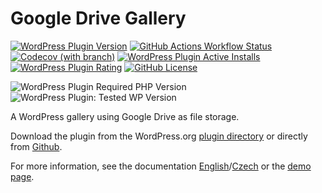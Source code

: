 # Google Drive Gallery

[![WordPress Plugin Version](https://img.shields.io/wordpress/plugin/v/skaut-google-drive-gallery?logo=wordpress)](https://wordpress.org/plugins/skaut-google-drive-gallery/)
[![GitHub Actions Workflow Status](https://img.shields.io/github/actions/workflow/status/skaut/skaut-google-drive-gallery/CI.yml?branch=master&logo=github)](https://github.com/skaut/skaut-google-drive-gallery/actions)
[![Codecov (with branch)](https://img.shields.io/codecov/c/github/skaut/skaut-google-drive-gallery/master?logo=codecov)](https://app.codecov.io/gh/skaut/skaut-google-drive-gallery)
[![WordPress Plugin Active Installs](https://img.shields.io/wordpress/plugin/installs/skaut-google-drive-gallery?logo=wordpress)](https://wordpress.org/plugins/skaut-google-drive-gallery/)
[![WordPress Plugin Rating](https://img.shields.io/wordpress/plugin/rating/skaut-google-drive-gallery?logo=wordpress)](https://wordpress.org/plugins/skaut-google-drive-gallery/)
[![GitHub License](https://img.shields.io/github/license/skaut/skaut-google-drive-gallery)](https://github.com/skaut/skaut-google-drive-gallery/blob/master/LICENSE)

![WordPress Plugin Required PHP Version](https://img.shields.io/wordpress/plugin/required-php/skaut-google-drive-gallery?logo=php)
![WordPress Plugin: Tested WP Version](https://img.shields.io/wordpress/plugin/tested/skaut-google-drive-gallery?logo=wordpress)

A WordPress gallery using Google Drive as file storage.

Download the plugin from the WordPress.org [plugin directory](https://wordpress.org/plugins/skaut-google-drive-gallery/) or directly from [Github](https://github.com/skaut/skaut-google-drive-gallery/releases).

For more information, see the documentation [English](https://napoveda.skaut.cz/dobryweb/en-skaut-google-drive-gallery)/[Czech](https://napoveda.skaut.cz/dobryweb/cs-skaut-google-drive-gallery) or the [demo page](https://demo-skaut-google-drive-gallery.skauting.cz/).
